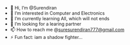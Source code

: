 - 👋 Hi, I’m @Surendiran
- 👀 I’m interested in Computer and Electronics
- 🌱 I’m currently learning All, which will not ends
- 💞️ I’m looking for a learing partner
- 📫 How to reach me @suresurendiran777@gmail.com
- ⚡ Fun fact: iam a shadow fighter...

<!---
Surendiran2003/Surendiran2003 is a ✨ special ✨ repository because its `README.md` (this file) appears on your GitHub profile.
You can click the Preview link to take a look at your changes.
--->
